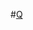 #[Q](https://chrome.google.com/webstore/detail/darqxposure-therapy/fgggklalgdhmpdbplnjoaehcajcegfol "ETHDenver side hack")
